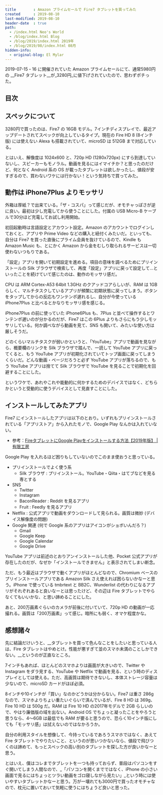 ```yaml
---
title        : Amazon プライムセールで Fire7 タブレットを買ってみた
created      : 2019-08-10
last-modified: 2019-08-10
header-date  : true
path:
  - /index.html Neo's World
  - /blog/index.html Blog
  - /blog/2019/index.html 2019年
  - /blog/2019/08/index.html 08月
hidden-info:
  - original-blog: El Mylar
---
```


2019-07-15・16 に開催されていた Amazon プライムセールにて、通常5980円の __Fire7 タブレット__が_3280円_に値下げされていたので、思わずポチった。

## 目次

## スペックについて

3280円で買ったのは、Fire7 の 16GB モデル。7インチディスプレイで、最近アップデートされてスペックが向上しているタイプ。現在の Fire HD 8 (8インチ版) には使えない Alexa も搭載されていて、microSD は 512GB まで対応している。

とはいえ、解像度は 1024x600 と、720p HD (1280x720px) にすら到達していないし、スピーカーもモノラル。動画を見るにはイマイチか？と思ったのだけど、何となく Android 系の OS が載ったタブレットは欲しかったし、値段が安すぎるので、買わないワケには行かない！という気持ちで買ってみた。

## 動作は iPhone7Plus よりモッサリ

外箱は厚紙？で出来ている。「ザ・コスパ」って感じだが、オモチャっぽさが逆に良い。最初は少し充電してから使うことにした。付属の USB Micro-B ケーブルで30分ほど充電してお試し利用開始。

初回起動時は言語設定とアカウント設定。Amazon のアカウントでログインしておくと、アプリや Prime Video などの購入と紐付くみたいだ。といっても、自分は Fire7 を買った直後にプライム会員を抜けているので、Kindle も Amazon Music も、とにかく Amazon から金をむしり取られるサービスは一切使わないつもりである。

「設定」アプリを開いて初期設定を進める。項目の意味を調べるためにプリインストールの Silk ブラウザで検索して、再度「設定」アプリに戻って設定して…といったことを続けていて感じたのは、動作のモッサリ感だ。

CPU は ARM Cortex-A53 64bit 1.3GHz のクアッドコアらしいが、RAM は 1GB らしく、マルチタスクしているアプリが頻繁に初期状態に戻ってしまう。ボタンをタップしてからの反応もワンテンポ遅れるし、自分が今使っている iPhone7Plus と比べるとかなりモッサリ感を感じる。

iPhone7Plus の前に使っていた iPhone6Plus も、7Plus と並べて操作するとワンテンポ遅いのが分かるのだが、Fire7 はこの 6Plus よりもさらにもう少しモッサリしている。何か調べながら動画を見て、SNS も開いて、みたいな使い方は厳しそうだ。

どのくらいマルチタスクが弱いかというと、「YouTube」アプリで動画を見ながら、概要欄のリンクを Silk ブラウザで踏んで、一読して YouTube アプリに戻ってくると、もう YouTube アプリが初期化されていてトップ画面に戻ってしまうくらいだ。どんな動画・ページだろうと必ず YouTube アプリが落ちるので、もう YouTube アプリは捨てて Silk ブラウザで YouTube を見ることで初期化を回避することにした。

というワケで、あれやこれや能動的に何かするためのデバイスではなく、どちらかというと受動的に使うデバイスとして見直すことにした。

## インストールしてみたアプリ

Fire7 にインストールしたアプリは以下のとおり。いずれもプリインストールされている「アプリストア」から入れたモノで、Google Play なんかは入れていない。

- 参考：[FireタブレットにGoogle Playをインストールする方法【2019年版】 | 有限工房](https://ygkb.jp/6312)

Google Play を入れるほど困りもしていないのでこのまま使おうと思っている。

- プリインストールでよく使う系
  - Silk ブラウザ : プリインストール。YouTube・Qiita・はてブなどを見る専とする
- SNS
  - Twitter
  - Instagram
  - BaconReader : Reddit を見るアプリ
  - Fruit : Feedly を見るアプリ
- Netflix : 公式アプリで動画をダウンロードして見られる。画質は微妙 (デバイス解像度の問題)
- Google 関連 (何で Google 系のアプリはアイコンがショボいんだろ？)
  - Gmail
  - Google Keep
  - Google Calendar
  - Google Drive

YouTube アプリは前述のとおりアンインストールした他、Pocket 公式アプリが存在したのだが、なぜか「インストールできません」と表示されてしまい断念。

ただ、もう最近はブラウザで動くアプリがほとんどなので、Chromium ベースのプリインストールアプリである Amazon Silk さえ使えれば困らないかなーと思う。iPhone で使っている tmbrtext と BB2C、Wunderlist の代わりになるアプリがそれぞれあると良いなーとは思ったけど、その辺は Fire タブレットでやらなくてもいいかな、と思い諦めることにした。

あと、200万画素ぐらいのカメラが前後に付いていて、720p HD の動画が一応撮れる。画質は「200万画素」って感じ。暗所にも弱く、オマケ程度かな。

## 感想諸々

先に結論だけいうと、__タブレットを買って色んなことをしたいと思っている人は、Fire タブレットはやめとけ。性能が悪すぎて並のスマホ未満のことしかできない。__というのが正直なところ。

7インチもあれば、ほとんどのスマホよりは画面が大きいので、Twitter や Instagram をダラ見する、YouTube や Netflix で動画を見る、という時のディスプレイとしては使える。ただ、高画質は期待できないし、本体ストレージ容量は少ないので、microSD カードがほぼ必須。

8インチや10インチが「買い」なのかどうかは分からない。Fire7 は重さ 286g なので、スマホよりちょい重たいぐらいで済んでいるが、Fire 8 HD は 369g、Fire 10 HD は 500g だ。RAM は Fire 10 HD の2017年モデルで 2GB らしいので、やはり廉価版の域を出ない。Android OS でちょっと凝ったことをやろうと思うなら、4〜6GB は最低でも RAM が要ると思うので、恐らく10インチ版にしても「モッサリ感」は拭えないのではなかろうか。

自分の利用スタイルを想像して、今持っているであろうスマホではなく、あえて Fire タブレットでやりたいこと、というのが思いつかないなら、値段で飛びつくのは諦めて、もっとスペックの高い別のタブレットを探した方が良いかなーと思う。

とはいえ、僕はコレまでタブレットを一つも持っておらず、普段はパソコンをすぐ開いてしまう人間なので、_「パソコンを開くまでではなく、iPhone の小さい画面で見るにはちょっとツラい動画をゴロ寝しながら見たい」_という時には使いやすいタブレットかなーと思う。万が一壊れても3000円で買ったオモチャなので、枕元に置いておいて気軽に使うにはちょうど良いと思った。
